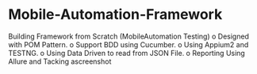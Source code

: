 ﻿# Mobile-Automation-Framework
Building Framework from Scratch (MobileAutomation Testing)
o Designed with POM Pattern.
o Support BDD using Cucumber.
o Using Appium2 and TESTNG.
o Using Data Driven to read from JSON File.
o Reporting Using Allure and Tacking ascreenshot
